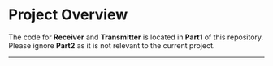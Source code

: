 # Project Overview

The code for **Receiver** and **Transmitter** is located in **Part1** of this repository.  
Please ignore **Part2** as it is not relevant to the current project.

---
